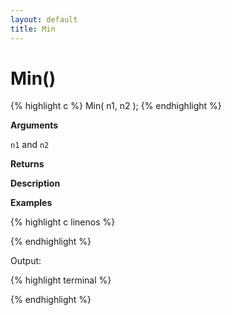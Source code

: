 ```yaml
---
layout: default
title: Min
---
```


# Min()

{% highlight c %}
Min( n1, n2 );
{% endhighlight %}

**Arguments**

`n1` and `n2`

**Returns**

**Description**

**Examples**

{% highlight c linenos %}

{% endhighlight %}

Output:

{% highlight terminal %}

{% endhighlight %}
